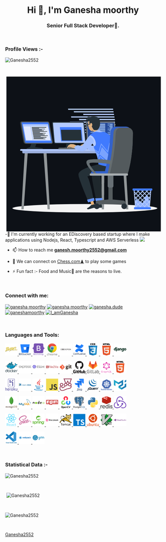 <h1 align="center">Hi 👋, I'm Ganesha moorthy</h1>
<h3 align="center">Senior Full Stack Developer🌟.</h3>

<br>

<p align="right"> <h3>Profile Views :-</h3> <img src="https://komarev.com/ghpvc/?username=Ganesha2552&label=Profile%20views&color=0e75b6&style=flat"
    alt="Ganesha2552" /> 
  </p>

<br>

<p><img align="right" src="https://github.com/Ganesha2552/Ganesha2552/blob/main/animation_500_kxa883sd.gif" alt="ganesha2552" /></p>

-🏦 I'm currently working for an EDiscovery based startup where I make applications using Nodejs, React, Typescript and AWS Serverless       <img src="https://media.giphy.com/media/WUlplcMpOCEmTGBtBW/giphy.gif" width="30">

- 📫 How to reach me **ganesh.moorthy2552@gmail.com**

- 👯 We can connect on <a href="https://www.chess.com/member/ganeshamoorthy2552" target="blank">Chess.com♟</a> to play some games

- ⚡ Fun fact :- Food and Music🎵 are the reasons to live.

<br>

<h3 align="left">Connect with me:</h3>
<p align="left">
  <a href="https://www.linkedin.com/in/ganeshamoorthy2552/" target="blank"><img align="center"
      src="https://raw.githubusercontent.com/rahuldkjain/github-profile-readme-generator/master/src/images/icons/Social/linked-in-alt.svg"
      alt="ganesha moorthy" height="30" width="40" /></a>
  <a href="https://fb.com/ganesha.moorthy" target="blank"><img align="center"
      src="https://raw.githubusercontent.com/rahuldkjain/github-profile-readme-generator/master/src/images/icons/Social/facebook.svg"
      alt="ganesha moorthy" height="30" width="40" /></a>
  <a href="https://www.instagram.com/ganesha.dude/" target="blank"><img align="center"
      src="https://raw.githubusercontent.com/rahuldkjain/github-profile-readme-generator/master/src/images/icons/Social/instagram.svg"
      alt="ganesha.dude" height="30" width="40" /></a>
  <a href="https://www.hackerrank.com/ganesh_moorthy21" target="blank"><img align="center"
      src="https://raw.githubusercontent.com/rahuldkjain/github-profile-readme-generator/master/src/images/icons/Social/hackerrank.svg"
      alt="ganeshamoorthy" height="30" width="40" /></a>
 <a href="https://twitter.com/I_amGanesha" target="blank"><img align="center"
      src="https://raw.githubusercontent.com/rahuldkjain/github-profile-readme-generator/master/src/images/icons/Social/twitter.svg"
      alt="I_amGanesha" height="30" width="40" /></a>
</p>

<br>

<h3 align="left">Languages and Tools:</h3>
<p align="left"> <a href="https://babeljs.io/" target="_blank" rel="noreferrer"> <img
      src="https://raw.githubusercontent.com/devicons/devicon/master/icons/babel/babel-original.svg"
      alt="babel" width="40" height="40" /> </a><a href="https://bitbucket.org" target="_blank" rel="noreferrer"> <img
      src="https://raw.githubusercontent.com/devicons/devicon/master/icons/bitbucket/bitbucket-original-wordmark.svg"
      alt="bitbucket" width="40" height="40" /> </a> <a href="https://getbootstrap.com" target="_blank" rel="noreferrer">
    <img src="https://raw.githubusercontent.com/devicons/devicon/master/icons/bootstrap/bootstrap-plain-wordmark.svg"
      alt="bootstrap" width="40" height="40" /> </a> <a href="https://www.google.com/intl/en_in/chrome/" target="_blank"
    rel="noreferrer"> <img src="https://raw.githubusercontent.com/devicons/devicon/master/icons/chrome/chrome-original-wordmark.svg"
      alt="chrome" width="40" height="40" /> </a> <a href="https://codepen.io" target="_blank" rel="noreferrer">
    <img src="https://raw.githubusercontent.com/devicons/devicon/master/icons/codepen/codepen-original-wordmark.svg"
      alt="codepen" width="40" height="40" /> </a><a href="https://www.atlassian.com/software/confluence"
    target="_blank" rel="noreferrer"> <img
      src="https://raw.githubusercontent.com/devicons/devicon/master/icons/confluence/confluence-original-wordmark.svg" alt="confluence" width="40"
                                           height="40" /> </a> <a href="https://www.w3schools.com/css/" target="_blank"
    rel="noreferrer"> <img
      src="https://raw.githubusercontent.com/devicons/devicon/master/icons/css3/css3-original-wordmark.svg" alt="css3"
      width="40" height="40" /> </a> <a href="https://www.w3.org/html/" target="_blank" rel="noreferrer"> <img
      src="https://raw.githubusercontent.com/devicons/devicon/master/icons/html5/html5-original-wordmark.svg"
      alt="html5" width="40" height="40" /> </a> 
     <a href="https://www.djangoproject.com" target="_blank" rel="noreferrer"> <img
      src="https://raw.githubusercontent.com/devicons/devicon/master/icons/django/django-plain-wordmark.svg" alt="django" width="40"
      height="40" /> </a></p><p align="left">
     <a href="https://www.docker.com" target="_blank" rel="noreferrer"> <img
      src="https://raw.githubusercontent.com/devicons/devicon/master/icons/docker/docker-original-wordmark.svg" alt="Docker" width="40"
      height="40" /> </a>
     <a href="https://expressjs.com" target="_blank" rel="noreferrer"> <img
      src="https://raw.githubusercontent.com/devicons/devicon/master/icons/express/express-original-wordmark.svg" alt="express" width="40"
      height="40" /> </a>
     <a href="https://eslint.org" target="_blank" rel="noreferrer"> <img
      src="https://raw.githubusercontent.com/devicons/devicon/master/icons/eslint/eslint-original-wordmark.svg" alt="eslint" width="40"
      height="40" /> </a>  
    <a href="https://filezilla-project.org" target="_blank" rel="noreferrer"> <img
      src="https://raw.githubusercontent.com/devicons/devicon/master/icons/filezilla/filezilla-plain-wordmark.svg" alt="filezilla" width="40"
      height="40" /> </a>  
    <a href="https://git-scm.com" target="_blank" rel="noreferrer"> <img
      src="https://raw.githubusercontent.com/devicons/devicon/master/icons/git/git-original-wordmark.svg" alt="git" width="40"
      height="40" /> </a>
    <a href="https://github.com" target="_blank" rel="noreferrer"> <img
      src="https://raw.githubusercontent.com/devicons/devicon/master/icons/github/github-original-wordmark.svg" alt="github" width="40"
      height="40" /> </a>
    <a href="https://about.gitlab.com/" target="_blank" rel="noreferrer"> <img
      src="https://raw.githubusercontent.com/devicons/devicon/master/icons/gitlab/gitlab-original-wordmark.svg" alt="gitlab" width="40"
      height="40" /> </a>
     <a href="https://graphql.org/" target="_blank" rel="noreferrer"> <img
      src="https://raw.githubusercontent.com/devicons/devicon/master/icons/graphql/graphql-plain-wordmark.svg" alt="graphql" width="40"
      height="40" /> </a>
     <a href="https://www.w3schools.com/html/" target="_blank" rel="noreferrer"> <img
      src="https://raw.githubusercontent.com/devicons/devicon/master/icons/html5/html5-original-wordmark.svg" alt="html5" width="40"
      height="40" /> </a>
    </p><p align="left">
     <a href="https://heroku.com" target="_blank" rel="noreferrer"> <img
      src="https://raw.githubusercontent.com/devicons/devicon/master/icons/heroku/heroku-original-wordmark.svg" alt="heroku" width="40"
      height="40" /> </a>    
     <a href="https://www.jetbrains.com/idea" target="_blank" rel="noreferrer"> <img
      src="https://raw.githubusercontent.com/devicons/devicon/master/icons/intellij/intellij-original-wordmark.svg" alt="Intellij" width="40"
      height="40" /> </a>
    <a href="https://www.java.com" target="_blank" rel="noreferrer"> <img
      src="https://raw.githubusercontent.com/devicons/devicon/master/icons/java/java-original.svg" alt="java" width="40"
      height="40" /> </a> <a href="https://developer.mozilla.org/en-US/docs/Web/JavaScript" target="_blank"
    rel="noreferrer"> <img
      src="https://raw.githubusercontent.com/devicons/devicon/master/icons/javascript/javascript-original.svg"
      alt="javascript" width="40" height="40" /> </a> 
     <a href="https://jestjs.io" target="_blank" rel="noreferrer"> <img
      src="https://raw.githubusercontent.com/devicons/devicon/master/icons/jest/jest-plain.svg" alt="jest" width="40"
      height="40" /> </a>
    <a href="https://www.atlassian.com/software/jira" target="_blank" rel="noreferrer"> <img
      src="https://raw.githubusercontent.com/devicons/devicon/master/icons/jira/jira-original-wordmark.svg" alt="Jira" width="40"
      height="40" /> </a>
    <a href="https://jquery.com" target="_blank" rel="noreferrer"> <img
      src="https://raw.githubusercontent.com/devicons/devicon/master/icons/jquery/jquery-original-wordmark.svg" alt="jquery" width="40"
      height="40" /> </a>
    <a href="https://kubernetes.io/" target="_blank" rel="noreferrer"> <img
      src="https://raw.githubusercontent.com/devicons/devicon/master/icons/kubernetes/kubernetes-plain-wordmark.svg" alt="kubernetes" width="40"
      height="40" /> </a>
    <a href="https://mui.com" target="_blank" rel="noreferrer"> <img
      src="https://raw.githubusercontent.com/devicons/devicon/master/icons/materialui/materialui-original.svg" alt="material-ui" width="40"
      height="40" /> </a></p> <p align="left">
    <a href="https://www.mongodb.com" target="_blank" rel="noreferrer"> <img
      src="https://raw.githubusercontent.com/devicons/devicon/master/icons/mongodb/mongodb-original-wordmark.svg" alt="mongo" width="40"
      height="40" /> </a>
   <a href="https://www.mysql.com/" target="_blank" rel="noreferrer"> <img
      src="https://raw.githubusercontent.com/devicons/devicon/master/icons/mysql/mysql-original-wordmark.svg"
      alt="mysql" width="40" height="40" />  
</a> <a href="https://nodejs.org" target="_blank" rel="noreferrer"> <img
      src="https://raw.githubusercontent.com/devicons/devicon/master/icons/nodejs/nodejs-original-wordmark.svg"
      alt="nodejs" width="40" height="40" /> </a> 
    <a href="https://www.npmjs.com" target="_blank" rel="noreferrer"> <img
      src="https://raw.githubusercontent.com/devicons/devicon/master/icons/npm/npm-original-wordmark.svg" alt="npm" width="40"
      height="40" /> </a>
    <a href="https://opencv.org" target="_blank" rel="noreferrer"> <img
      src="https://raw.githubusercontent.com/devicons/devicon/master/icons/opencv/opencv-original-wordmark.svg" alt="opencv" width="40"
      height="40" /> </a> 
    <a href="https://www.postgresql.org" target="_blank" rel="noreferrer"> <img
      src="https://raw.githubusercontent.com/devicons/devicon/master/icons/postgresql/postgresql-original-wordmark.svg" alt="postgresql" width="40"
      height="40" /> </a>
     <a href="https://www.python.org" target="_blank" rel="noreferrer"> <img
      src="https://raw.githubusercontent.com/devicons/devicon/master/icons/python/python-original.svg" alt="python"
      width="40" height="40" /> </a> 
    <a href="https://redis.io" target="_blank" rel="noreferrer"> <img
      src="https://raw.githubusercontent.com/devicons/devicon/master/icons/redis/redis-original-wordmark.svg" alt="redis" width="40"
      height="40" /> </a>
    <a href="https://redux.js.org" target="_blank" rel="noreferrer"> <img
      src="https://raw.githubusercontent.com/devicons/devicon/master/icons/redux/redux-original.svg" alt="redux" width="40"
      height="40" /> </a></p><p align="left">
    <a href="https://reactjs.org/" target="_blank" rel="noreferrer"> <img
      src="https://raw.githubusercontent.com/devicons/devicon/master/icons/react/react-original-wordmark.svg"
      alt="react" width="40" height="40" /> </a>    
    <a href="https://sass-lang.com" target="_blank" rel="noreferrer"> <img
      src="https://raw.githubusercontent.com/devicons/devicon/master/icons/sass/sass-original.svg" alt="sass" width="40"
      height="40" />
    </a> 
      <a href="https://spring.io" target="_blank" rel="noreferrer"> <img
      src="https://raw.githubusercontent.com/devicons/devicon/master/icons/spring/spring-original-wordmark.svg" alt="spring" width="40"
      height="40" /> </a>
      <a href="https://storybook.js.org" target="_blank" rel="noreferrer"> <img
      src="https://raw.githubusercontent.com/devicons/devicon/master/icons/storybook/storybook-original-wordmark.svg" alt="storybook" width="40"
      height="40" /> </a>
      <a href="https://tomcat.apache.org" target="_blank" rel="noreferrer"> <img
      src="https://raw.githubusercontent.com/devicons/devicon/master/icons/tomcat/tomcat-original-wordmark.svg" alt="tomcat" width="40"
      height="40" /> </a>
      <a href="https://www.typescriptlang.org" target="_blank" rel="noreferrer"> <img
      src="https://raw.githubusercontent.com/devicons/devicon/master/icons/typescript/typescript-original.svg" alt="typescript" width="40"
      height="40" /> </a>
     <a href="https://ubuntu.com" target="_blank" rel="noreferrer"> <img
      src="https://raw.githubusercontent.com/devicons/devicon/master/icons/ubuntu/ubuntu-plain-wordmark.svg" alt="ubuntu" width="40"
      height="40" /> </a> 
      <a href="https://www.vim.org" target="_blank" rel="noreferrer"> <img
      src="https://raw.githubusercontent.com/devicons/devicon/master/icons/vim/vim-original.svg" alt="vim" width="40"
      height="40" /> </a>
     <a href="https://visualstudio.microsoft.com/" target="_blank" rel="noreferrer"> <img
      src="https://raw.githubusercontent.com/devicons/devicon/master/icons/visualstudio/visualstudio-plain-wordmark.svg" alt="visual studio" width="40"
      height="40" /> </a></p><p align="left">
      <a href="https://code.visualstudio.com" target="_blank" rel="noreferrer"> <img
      src="https://raw.githubusercontent.com/devicons/devicon/master/icons/vscode/vscode-original-wordmark.svg" alt="vs code" width="40"
      height="40" /> </a>
    <a href="https://webpack.js.org" target="_blank" rel="noreferrer"> <img
      src="https://raw.githubusercontent.com/devicons/devicon/master/icons/webpack/webpack-original-wordmark.svg" alt="webpack" width="40"
      height="40" /> </a>
      <a href="https://yarnpkg.com" target="_blank" rel="noreferrer"> <img
      src="https://raw.githubusercontent.com/devicons/devicon/master/icons/yarn/yarn-original-wordmark.svg" alt="yarn" width="40"
      height="40" /> </a>  
    </p>
      

<br>

<h3>Statistical Data :-</h3>
<p><img align="center"
    src="https://github-readme-stats.vercel.app/api/top-langs?username=Ganesha2552&show_icons=true&locale=en&bg_color=0d1117&text_color=ffffff&layout=compact"
    alt="Ganesha2552" 
    bg_color=#808080/></p>

<br>

<p>&nbsp;<img align="center" src="https://github-readme-stats.vercel.app/api?username=Ganesha2552&show_icons=true&locale=en&bg_color=0d1117&text_color=ffffff&repo=convoychat"
    alt="Ganesha2552" /></p>

<br>

<p><img align="center" src="https://github-readme-streak-stats.herokuapp.com/?user=Ganesha2552&theme=dark&background=0d1117&date_format=M%20j%5B%2C%20Y%5D" alt="Ganesha2552" /></p>
      
<p align="left"> <a href="https://twitter.com/" target="blank"><img
      src="https://img.shields.io/twitter/follow/?logo=twitter&style=for-the-badge" alt="" /></a> </p>

[Ganesha2552](https://github.com/Ganesha2552)
